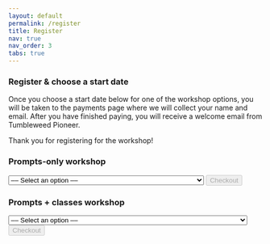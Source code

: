 ```yaml
---
layout: default
permalink: /register
title: Register
nav: true
nav_order: 3
tabs: true
---
```


### Register &amp; choose a start date

Once you choose a start date below for one of the workshop options, you will be taken to the payments page where we will collect your name and email. After you have finished paying, you will receive a welcome email from Tumbleweed Pioneer.

Thank you for registering for the workshop!

### Prompts-only workshop
<select name="prompts-only-dates" id="prompts-only-dates">
    <!-- TODO: price ids -->
    <option disabled selected value>&ndash;&ndash; Select an option &ndash;&ndash;</option>
    <option value="price_1Rq1h1DWI41Mc7pyzIE8cz0R">Starting August 4 &mdash; Re-writing Your Career Moves: Prompts</option>
    <option value="price_1Rq2WdDWI41Mc7py8JcVDxi8">Starting August 11 &mdash; Re-writing Your Career Moves: Prompts</option>
    <option value="price_1Rq2XeDWI41Mc7pytwAWFzzu">Starting August 18 &mdash; Re-writing Your Career Moves: Prompts</option>
    <option value="price_1Rq2YUDWI41Mc7pyFFYFgcOc">Starting August 25 &mdash; Re-writing Your Career Moves: Prompts</option>
</select>
<!-- TODO: button js working -->
<button disabled class="checkout-button" id="prompts-only-checkout-button" role="link" type="button">Checkout</button>

### Prompts + classes workshop
<select name="prompts-plus-classes-dates" id="prompts-plus-classes-dates">
    <!-- TODO: price ids -->
    <option disabled selected value>&ndash;&ndash; Select an option &ndash;&ndash;</option>
    <option value="price_1Rq1iwDWI41Mc7pyoRupdD8k">Starting August 25 &mdash; Re-writing Your Career Moves: Prompts + Classes</option>
    <option value="price_1Rq2aXDWI41Mc7pyxLjODVMg">Starting September 1 &mdash; Re-writing Your Career Moves: Prompts + Classes</option>
    <option value="price_1Rq2c3DWI41Mc7pyabsRRMYi">Starting September 8 &mdash; Re-writing Your Career Moves: Prompts + Classes</option>
    <option value="price_1Rq2cnDWI41Mc7pyMTwX3mUA">Starting September 15 &mdash; Re-writing Your Career Moves: Prompts + Classes</option>
</select>
<!-- TODO: button js working -->
<button disabled class="checkout-button" id="prompts-plus-classes-checkout-button" role="link" type="button">Checkout</button>

<div id="error-message"></div>
<script>
/* Prompts-only checkout */
(function() {
  var stripe = Stripe('pk_live_51OS9CkDWI41Mc7pyIIsKI0sxlc10XtY1ZPUKM8C0e75wu2uQXU7PRzFMzfVBfMWqvMEWKA0Hey2keyP5MY30jN5700nyu87NR0');

    var workshopDatesSelect = document.getElementById('prompts-only-dates');
    workshopDatesSelect.addEventListener("change", function() {
        checkoutButton.disabled = workshopDatesSelect.value == null;
    });


  var checkoutButton = document.getElementById('prompts-only-checkout-button');
  checkoutButton.addEventListener('click', function () {
    /*
     * When the customer clicks on the button, redirect
     * them to Checkout.
     */
    stripe.redirectToCheckout({
      lineItems: [{price: document.getElementById("prompts-only-dates").value, quantity: 1}],
      mode: 'payment',
      /*
       * Do not rely on the redirect to the successUrl for fulfilling
       * purchases, customers may not always reach the success_url after
       * a successful payment.
       * Instead use one of the strategies described in
       * https://docs.stripe.com/payments/checkout/fulfill-orders
       */
      successUrl: 'https://mylifeprompted.com/confirmation',
      cancelUrl: 'https://mylifeprompted.com/',
    })
    .then(function (result) {
      if (result.error) {
        /*
         * If `redirectToCheckout` fails due to a browser or network
         * error, display the localized error message to your customer.
         */
        var displayError = document.getElementById('error-message');
        displayError.textContent = result.error.message;
      }
    });
  });
})();

/* Prompts + classes checkout */
(function() {
  var stripe = Stripe('pk_live_51OS9CkDWI41Mc7pyIIsKI0sxlc10XtY1ZPUKM8C0e75wu2uQXU7PRzFMzfVBfMWqvMEWKA0Hey2keyP5MY30jN5700nyu87NR0');

    var workshopDatesSelect = document.getElementById('prompts-plus-classes-dates');
    workshopDatesSelect.addEventListener("change", function() {
        checkoutButton.disabled = workshopDatesSelect.value == null;
    });


  var checkoutButton = document.getElementById('prompts-plus-classes-checkout-button');
  checkoutButton.addEventListener('click', function () {
    /*
     * When the customer clicks on the button, redirect
     * them to Checkout.
     */
    stripe.redirectToCheckout({
      lineItems: [{price: document.getElementById("prompts-plus-classes-dates").value, quantity: 1}],
      mode: 'payment',
      /*
       * Do not rely on the redirect to the successUrl for fulfilling
       * purchases, customers may not always reach the success_url after
       * a successful payment.
       * Instead use one of the strategies described in
       * https://docs.stripe.com/payments/checkout/fulfill-orders
       */
      successUrl: 'https://mylifeprompted.com/confirmation',
      cancelUrl: 'https://mylifeprompted.com/',
    })
    .then(function (result) {
      if (result.error) {
        /*
         * If `redirectToCheckout` fails due to a browser or network
         * error, display the localized error message to your customer.
         */
        var displayError = document.getElementById('error-message');
        displayError.textContent = result.error.message;
      }
    });
  });
})();
</script>

